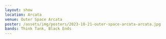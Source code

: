 ```yaml
---
layout: show
location: Arcata
venue: Outer Space Arcata
poster: /assets/img/posters/2023-10-21-outer-space-arcata-arcata.jpg
bands: Think Tank, Black Ends
---
```


